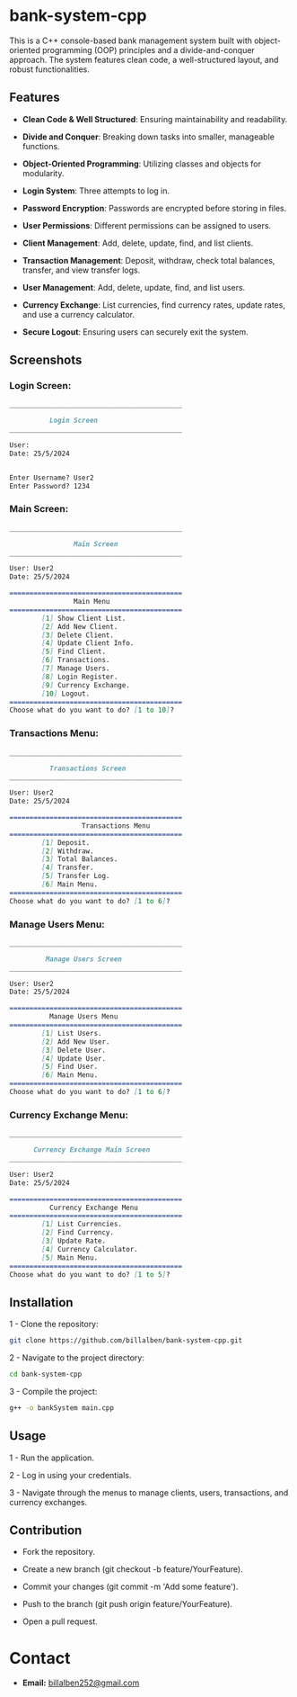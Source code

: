 # bank-system-cpp

This is a C++ console-based bank management system built with object-oriented programming (OOP) principles and a divide-and-conquer approach. The system features clean code, a well-structured layout, and robust functionalities.

## Features

- **Clean Code & Well Structured**: Ensuring maintainability and readability.

- **Divide and Conquer**: Breaking down tasks into smaller, manageable functions.

- **Object-Oriented Programming**: Utilizing classes and objects for modularity.

- **Login System**: Three attempts to log in.

- **Password Encryption**: Passwords are encrypted before storing in files.

- **User Permissions**: Different permissions can be assigned to users.

- **Client Management**: Add, delete, update, find, and list clients.

- **Transaction Management**: Deposit, withdraw, check total balances, transfer, and view transfer logs.

- **User Management**: Add, delete, update, find, and list users.

- **Currency Exchange**: List currencies, find currency rates, update rates, and use a currency calculator.

- **Secure Logout**: Ensuring users can securely exit the system.


## Screenshots

### Login Screen:

``` markdown
___________________________________________

          Login Screen
___________________________________________

User: 
Date: 25/5/2024


Enter Username? User2
Enter Password? 1234
```

### Main Screen:

```markdown
___________________________________________

                Main Screen
___________________________________________

User: User2
Date: 25/5/2024

===========================================
                Main Menu
===========================================
        [1] Show Client List.
        [2] Add New Client.
        [3] Delete Client.
        [4] Update Client Info.
        [5] Find Client.
        [6] Transactions.
        [7] Manage Users.
        [8] Login Register.
        [9] Currency Exchange.
        [10] Logout.
===========================================
Choose what do you want to do? [1 to 10]? 
```

### Transactions Menu:

```markdown
___________________________________________

          Transactions Screen
___________________________________________

User: User2
Date: 25/5/2024

===========================================
                  Transactions Menu
===========================================
        [1] Deposit.
        [2] Withdraw.
        [3] Total Balances.
        [4] Transfer.
        [5] Transfer Log.
        [6] Main Menu.
===========================================
Choose what do you want to do? [1 to 6]? 
```

### Manage Users Menu:

``` markdown
___________________________________________

         Manage Users Screen
___________________________________________

User: User2
Date: 25/5/2024

===========================================
          Manage Users Menu
===========================================
        [1] List Users.
        [2] Add New User.
        [3] Delete User.
        [4] Update User.
        [5] Find User.
        [6] Main Menu.
===========================================
Choose what do you want to do? [1 to 6]? 
```

### Currency Exchange Menu:

``` markdown
___________________________________________

      Currency Exchange Main Screen
___________________________________________

User: User2
Date: 25/5/2024

===========================================
          Currency Exchange Menu
===========================================
        [1] List Currencies.
        [2] Find Currency.
        [3] Update Rate.
        [4] Currency Calculator.
        [5] Main Menu.
===========================================
Choose what do you want to do? [1 to 5]? 
```

## Installation

1 - Clone the repository:
``` sh
git clone https://github.com/billalben/bank-system-cpp.git
```

2 - Navigate to the project directory:
``` sh
cd bank-system-cpp
```

3 - Compile the project:
``` sh
g++ -o bankSystem main.cpp
```

## Usage

1 - Run the application.

2 - Log in using your credentials.

3 - Navigate through the menus to manage clients, users, transactions, and currency exchanges.

## Contribution

- Fork the repository.

- Create a new branch (git checkout -b feature/YourFeature).

- Commit your changes (git commit -m 'Add some feature').

- Push to the branch (git push origin feature/YourFeature).

- Open a pull request.

# Contact

- **Email:** billalben252@gmail.com

